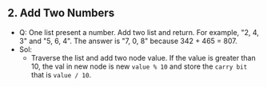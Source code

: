 ## 2. Add Two Numbers
- Q: One list present a number. Add two list and return. For example, "2, 4, 3" and "5, 6, 4". The answer is "7, 0, 8" because 342 + 465 = 807.
- Sol:
    - Traverse the list and add two node value. If the value is greater than 10, the val in new node is new `value % 10` and store the `carry bit` that is `value / 10`.
